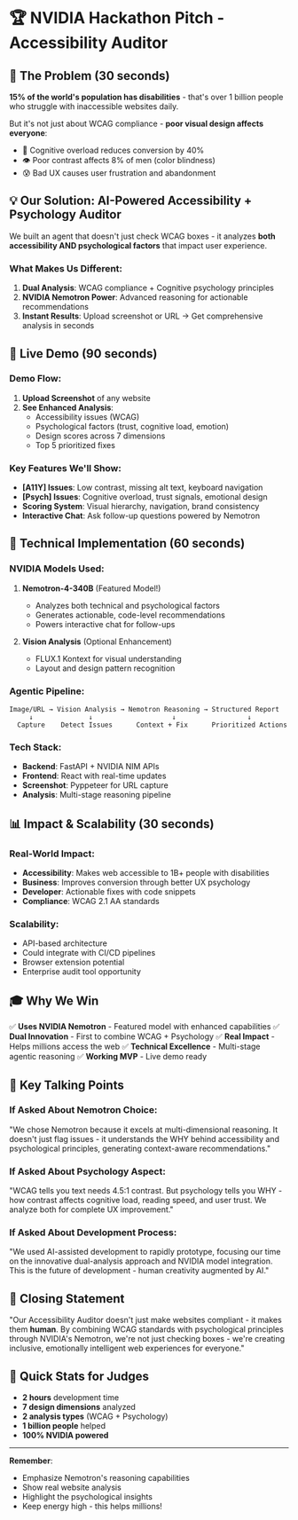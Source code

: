 # 🏆 NVIDIA Hackathon Pitch - Accessibility Auditor

## 🎯 The Problem (30 seconds)
**15% of the world's population has disabilities** - that's over 1 billion people who struggle with inaccessible websites daily.

But it's not just about WCAG compliance - **poor visual design affects everyone**:
- 🧠 Cognitive overload reduces conversion by 40%
- 👁️ Poor contrast affects 8% of men (color blindness)
- 😰 Bad UX causes user frustration and abandonment

## 💡 Our Solution: AI-Powered Accessibility + Psychology Auditor

We built an agent that doesn't just check WCAG boxes - it analyzes **both accessibility AND psychological factors** that impact user experience.

### What Makes Us Different:
1. **Dual Analysis**: WCAG compliance + Cognitive psychology principles
2. **NVIDIA Nemotron Power**: Advanced reasoning for actionable recommendations
3. **Instant Results**: Upload screenshot or URL → Get comprehensive analysis in seconds

## 🚀 Live Demo (90 seconds)

### Demo Flow:
1. **Upload Screenshot** of any website
2. **See Enhanced Analysis**:
   - Accessibility issues (WCAG)
   - Psychological factors (trust, cognitive load, emotion)
   - Design scores across 7 dimensions
   - Top 5 prioritized fixes

### Key Features We'll Show:
- **[A11Y] Issues**: Low contrast, missing alt text, keyboard navigation
- **[Psych] Issues**: Cognitive overload, trust signals, emotional design
- **Scoring System**: Visual hierarchy, navigation, brand consistency
- **Interactive Chat**: Ask follow-up questions powered by Nemotron

## 🤖 Technical Implementation (60 seconds)

### NVIDIA Models Used:
1. **Nemotron-4-340B** (Featured Model!)
   - Analyzes both technical and psychological factors
   - Generates actionable, code-level recommendations
   - Powers interactive chat for follow-ups

2. **Vision Analysis** (Optional Enhancement)
   - FLUX.1 Kontext for visual understanding
   - Layout and design pattern recognition

### Agentic Pipeline:
```
Image/URL → Vision Analysis → Nemotron Reasoning → Structured Report
     ↓              ↓                    ↓                  ↓
  Capture    Detect Issues      Context + Fix      Prioritized Actions
```

### Tech Stack:
- **Backend**: FastAPI + NVIDIA NIM APIs
- **Frontend**: React with real-time updates
- **Screenshot**: Pyppeteer for URL capture
- **Analysis**: Multi-stage reasoning pipeline

## 📊 Impact & Scalability (30 seconds)

### Real-World Impact:
- **Accessibility**: Makes web accessible to 1B+ people with disabilities
- **Business**: Improves conversion through better UX psychology
- **Developer**: Actionable fixes with code snippets
- **Compliance**: WCAG 2.1 AA standards

### Scalability:
- API-based architecture
- Could integrate with CI/CD pipelines
- Browser extension potential
- Enterprise audit tool opportunity

## 🎓 Why We Win

✅ **Uses NVIDIA Nemotron** - Featured model with enhanced capabilities
✅ **Dual Innovation** - First to combine WCAG + Psychology
✅ **Real Impact** - Helps millions access the web
✅ **Technical Excellence** - Multi-stage agentic reasoning
✅ **Working MVP** - Live demo ready

## 💬 Key Talking Points

### If Asked About Nemotron Choice:
"We chose Nemotron because it excels at multi-dimensional reasoning. It doesn't just flag issues - it understands the WHY behind accessibility and psychological principles, generating context-aware recommendations."

### If Asked About Psychology Aspect:
"WCAG tells you text needs 4.5:1 contrast. But psychology tells you WHY - how contrast affects cognitive load, reading speed, and user trust. We analyze both for complete UX improvement."

### If Asked About Development Process:
"We used AI-assisted development to rapidly prototype, focusing our time on the innovative dual-analysis approach and NVIDIA model integration. This is the future of development - human creativity augmented by AI."

## 🚀 Closing Statement

"Our Accessibility Auditor doesn't just make websites compliant - it makes them **human**. By combining WCAG standards with psychological principles through NVIDIA's Nemotron, we're not just checking boxes - we're creating inclusive, emotionally intelligent web experiences for everyone."

## 📝 Quick Stats for Judges
- **2 hours** development time
- **7 design dimensions** analyzed
- **2 analysis types** (WCAG + Psychology)
- **1 billion people** helped
- **100% NVIDIA powered**

---

**Remember**: 
- Emphasize Nemotron's reasoning capabilities
- Show real website analysis
- Highlight the psychological insights
- Keep energy high - this helps millions!